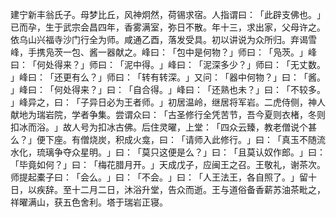 建宁新丰翁氏子。母梦比丘，风神炯然，荷锡求宿。人指谓曰：​「此辟支佛也。​」已而孕，生于武宗会昌四年，香雾满室，弥日不散。年十三，求出家，父母许之。依乌山兴福寺沙门行全为师。咸通乙酉，落发受具。初以讲说为众所归。弃谒雪峰，手携凫茨一包、酱一器献之。峰曰：​「包中是何物？​」师曰：​「凫茨。​」峰曰：​「何处得来？​」师曰：​「泥中得。​」峰曰：​「泥深多少？​」师曰：​「无丈数。​」峰曰：​「还更有么？​」师曰：​「转有转深。​」又问：​「器中何物？​」曰：​「酱。​」峰曰：​「何处得来？​」曰：​「自合得。​」峰曰：​「还熟也未？​」曰：​「不较多。​」峰异之，曰：​「子异日必为王者师。​」初居温岭，继居将军岩。二虎侍侧，神人献地为瑞岩院，学者争集。尝谓众曰：​「古圣修行全凭苦节，吾今夏则衣楮，冬则扣冰而浴。​」故人号为扣冰古佛。后住灵曜，上堂：​「四众云臻，教老僧说个甚么？​」便下座。有僧烧炭，积成火龛，曰：​「请师入此修行。​」曰：​「真玉不随流水化，琉璃争夺众星明。​」曰：​「莫只这便是么？​」曰：​「且莫认奴作郎。​」曰：​「毕竟如何？​」曰：​「梅花腊月开。​」天成戊子，应闽王之召。王敬礼，谢茶次。师提起橐子曰：​「会么。​」曰：​「不会。​」曰：​「人王法王，各自照了。​」留十日，以疾辞。至十二月二日，沐浴升堂，告众而逝。王与道俗备香薪苏油茶毗之，祥曜满山，获五色舍利。塔于瑞岩正寝。